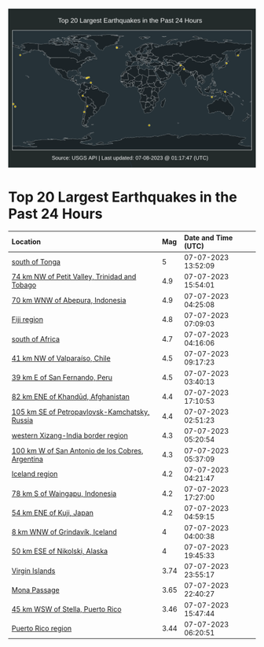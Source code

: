 ![Map](./map.png)

# Top 20 Largest Earthquakes in the Past 24 Hours

| Location | Mag | Date and Time (UTC) |
|:---|:---|:---|
| [south of Tonga](https://earthquake.usgs.gov/earthquakes/eventpage/us6000kqqq) | 5 | 07-07-2023 13:52:09 |
| [74 km NW of Petit Valley, Trinidad and Tobago](https://earthquake.usgs.gov/earthquakes/eventpage/us6000kqs9) | 4.9 | 07-07-2023 15:54:01 |
| [70 km WNW of Abepura, Indonesia](https://earthquake.usgs.gov/earthquakes/eventpage/us6000kqmz) | 4.9 | 07-07-2023 04:25:08 |
| [Fiji region](https://earthquake.usgs.gov/earthquakes/eventpage/us6000kqnm) | 4.8 | 07-07-2023 07:09:03 |
| [south of Africa](https://earthquake.usgs.gov/earthquakes/eventpage/us6000kqn6) | 4.7 | 07-07-2023 04:16:06 |
| [41 km NW of Valparaíso, Chile](https://earthquake.usgs.gov/earthquakes/eventpage/us6000kqp1) | 4.5 | 07-07-2023 09:17:23 |
| [39 km E of San Fernando, Peru](https://earthquake.usgs.gov/earthquakes/eventpage/us6000kqmq) | 4.5 | 07-07-2023 03:40:13 |
| [82 km ENE of Khandūd, Afghanistan](https://earthquake.usgs.gov/earthquakes/eventpage/us6000kqt7) | 4.4 | 07-07-2023 17:10:53 |
| [105 km SE of Petropavlovsk-Kamchatsky, Russia](https://earthquake.usgs.gov/earthquakes/eventpage/us6000kqmi) | 4.4 | 07-07-2023 02:51:23 |
| [western Xizang-India border region](https://earthquake.usgs.gov/earthquakes/eventpage/us6000kqna) | 4.3 | 07-07-2023 05:20:54 |
| [100 km W of San Antonio de los Cobres, Argentina](https://earthquake.usgs.gov/earthquakes/eventpage/us6000kqnb) | 4.3 | 07-07-2023 05:37:09 |
| [Iceland region](https://earthquake.usgs.gov/earthquakes/eventpage/us6000kqn0) | 4.2 | 07-07-2023 04:21:47 |
| [78 km S of Waingapu, Indonesia](https://earthquake.usgs.gov/earthquakes/eventpage/us6000kqta) | 4.2 | 07-07-2023 17:27:00 |
| [54 km ENE of Kuji, Japan](https://earthquake.usgs.gov/earthquakes/eventpage/us6000kqn4) | 4.2 | 07-07-2023 04:59:15 |
| [8 km WNW of Grindavík, Iceland](https://earthquake.usgs.gov/earthquakes/eventpage/us6000kqmw) | 4 | 07-07-2023 04:00:38 |
| [50 km ESE of Nikolski, Alaska](https://earthquake.usgs.gov/earthquakes/eventpage/ak0238n8m7aj) | 4 | 07-07-2023 19:45:33 |
| [Virgin Islands](https://earthquake.usgs.gov/earthquakes/eventpage/pr2023188002) | 3.74 | 07-07-2023 23:55:17 |
| [Mona Passage](https://earthquake.usgs.gov/earthquakes/eventpage/pr2023188001) | 3.65 | 07-07-2023 22:40:27 |
| [45 km WSW of Stella, Puerto Rico](https://earthquake.usgs.gov/earthquakes/eventpage/pr2023188000) | 3.46 | 07-07-2023 15:47:44 |
| [Puerto Rico region](https://earthquake.usgs.gov/earthquakes/eventpage/pr71416638) | 3.44 | 07-07-2023 06:20:51 |
